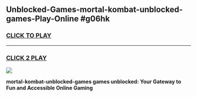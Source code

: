 
## Unblocked-Games-mortal-kombat-unblocked-games-Play-Online #g06hk
<h3>
<a href="https://news.freeplayer.one?title=mortal-kombat-unblocked-games&ref=3">CLICK TO PLAY</a></h3>
<hr>

<h3>
<a href="https://news.freeplayer.one?title=mortal-kombat-unblocked-games&ref=3">CLICK 2 PLAY</a>
  
</h3>

<a href="https://news.freeplayer.one?title=mortal-kombat-unblocked-games&ref=3"><img src="https://clearcache.store/games.png"></a>


**mortal-kombat-unblocked-games games unblocked: Your Gateway to Fun and Accessible Online Gaming**
